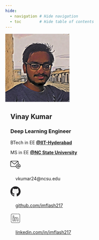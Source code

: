```yaml
---
hide:
  - navigation # Hide navigation
  - toc        # Hide table of contents
---
```


<!-- [LinkedIn :material-linkedin:](#){: .md-button .md-button--primary }
[Github :material-github: ](#){: .md-button .md-button--primary } -->


<!-- ------------------------------------------------------------------------------------ -->

<style>
.card {
  box-shadow: 0 4px 8px 0 rgba(0,0,0,0.2);
  transition: 0.3s;
  width: 60%;
  display: flex;
  margin: auto;
}

.card:hover {
  box-shadow: 0 8px 16px 0 rgba(0,0,0,0.2);
}

.container {
  padding: 2px 16px;
}
</style>

<!-- ------------------------------------------------------------------------------------ -->

<div class="photo">
  <img src="assets/vinay.png" alt="avatar" style="width:40%">
  <div class="container">
    <h2><b>Vinay Kumar</b></h2> 
    <h3>Deep Learning Engineer</h3>
    <p>BTech in EE <a style="font-weight:bold" href="https://iith.ac.in/">@IIT-Hyderabad</a></p>
    <p>MS in EE <a style="font-weight:bold" href="https://www.ncsu.edu/">@NC State University</a></p>
    <div class="photo" style="width:100%">
        <img src="assets/email.png" style="width:32px height:32px">
        <div class="container">
            <p>vkumar24@ncsu.edu</p>
        </div>
    </div>
    <div class="photo" style="width:100%">
        <img src="assets/github.png" style="width:32px">
        <div class="container">
            <p><a href="https://github.com/imflash217">github.com/imflash217</a></p>
        </div>
    </div>
    <div class="photo" style="width:100%">
        <img src="assets/linkedin.png" style="height:32px">
        <div class="container">
            <p><a href="https://linkedin.com/in/imflash217">linkedin.com/in/imflash217</a></p>
        </div>
    </div>
  </div>
</div>

<!-- ------------------------------------------------------------------------------------ -->

